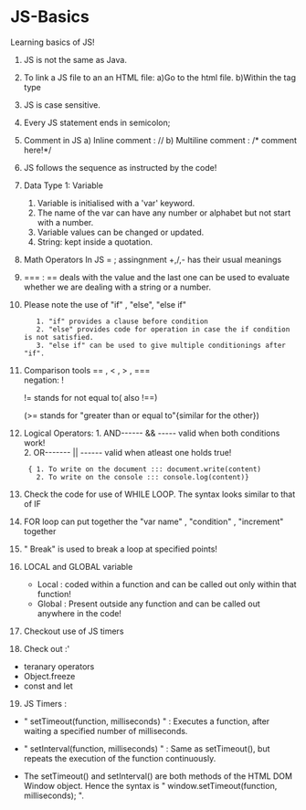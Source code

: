 # JS-Basics
Learning basics of JS!



1. JS is not the same as Java.
2. To link a JS file to an an HTML file:
   a)Go to the html file.
   b)Within the <body> tag type
           <script src="filename.js"> </script>
3. JS is case sensitive.
4. Every JS statement ends in semicolon;
5. Comment in JS
     a) Inline comment : //
     b) Multiline comment : /* comment here!*/
6. JS follows the sequence as instructed by the code!
7. Data Type 1: Variable

     1. Variable is initialised with a 'var' keyword.
     2. The name of the var can have any number or alphabet but not start with a number.
     3. Variable values can be changed or updated.
     4. String: kept inside a quotation.


8. Math Operators In JS
       = ; assingnment  +,/,- has their usual meanings 
                        <!--  == stands for equal-->
 
 

9. === :
      == deals with the value and the last one can be used to evaluate whether we are dealing with a string or a number.


10. Please note the use of "if" , "else", "else if"

           1. "if" provides a clause before condition
           2. "else" provides code for operation in case the if condition is not satisfied.
           3. "else if" can be used to give multiple conditionings after "if".

11. Comparison tools
        == , < , > , ===            
        negation: !

    != stands for not equal to( also !==)


    (>= stands for "greater than or equal to"{similar for the other})

12. Logical Operators:
         1. AND------    && ----- valid when both conditions work!    
         2. OR-------    || ------ valid when atleast one holds true!


         { 1. To write on the document ::: document.write(content)
           2. To write on the console ::: console.log(content)}


13. Check the code for use of WHILE LOOP.
        The syntax looks similar to that of IF


14. FOR loop can put together the "var name" , "condition" , "increment" together

15. " Break" is used to break a loop at specified points!

16. LOCAL and GLOBAL variable
     * Local : coded within a function and can be called out only within that function!
     * Global : Present outside any function and can be called out anywhere in the code!

     
17. Checkout use of JS timers

18. Check out :'
   * teranary operators
   * Object.freeze
   * const and let




19. JS Timers :

  * " setTimeout(function, milliseconds) "   : Executes a function, after waiting a specified number of milliseconds.

  * " setInterval(function, milliseconds) "   : Same as setTimeout(), but repeats the execution of the function continuously.


  * The setTimeout() and setInterval() are both methods of the HTML DOM Window object. Hence the syntax is " window.setTimeout(function, milliseconds); ".

